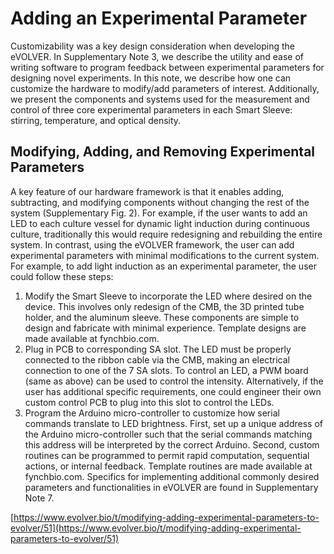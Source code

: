 # Adding an Experimental Parameter

Customizability was a key design consideration when developing the eVOLVER. In Supplementary Note 3, we describe the utility and ease of writing software to program feedback between experimental parameters for designing novel experiments. In this note, we describe how one can customize the hardware to modify/add parameters of interest. Additionally, we present the components and systems used for the measurement and control of three core experimental parameters in each Smart Sleeve: stirring, temperature, and optical density.

## Modifying, Adding, and Removing Experimental Parameters

A key feature of our hardware framework is that it enables adding, subtracting, and modifying components without changing the rest of the system (Supplementary Fig. 2). For example, if the user wants to add an LED to each culture vessel for dynamic light induction during continuous culture, traditionally this would require redesigning and rebuilding the entire system. In contrast, using the eVOLVER framework, the user can add experimental parameters with minimal modifications to the current system. For example, to add light induction as an experimental parameter, the user could follow these steps:

1. Modify the Smart Sleeve to incorporate the LED where desired on the device. This involves only redesign of the CMB, the 3D printed tube holder, and the aluminum sleeve. These components are simple to design and fabricate with minimal experience. Template designs are made available at fynchbio.com.
2. Plug in PCB to corresponding SA slot. The LED must be properly connected to the ribbon cable via the CMB, making an electrical connection to one of the 7 SA slots. To control an LED, a PWM board (same as above) can be used to control the intensity. Alternatively, if the user has additional specific requirements, one could engineer their own custom control PCB to plug into this slot to control the LEDs.
3. Program the Arduino micro-controller to customize how serial commands translate to LED brightness. First, set up a unique address of the Arduino micro-controller such that the serial commands matching this address will be interpreted by the correct Arduino. Second, custom routines can be programmed to permit rapid computation, sequential actions, or internal feedback. Template routines are made available at fynchbio.com. Specifics for implementing additional commonly desired parameters and functionalities in eVOLVER are found in Supplementary Note 7.

[https://www.evolver.bio/t/modifying-adding-experimental-parameters-to-evolver/51](https://www.evolver.bio/t/modifying-adding-experimental-parameters-to-evolver/51)
